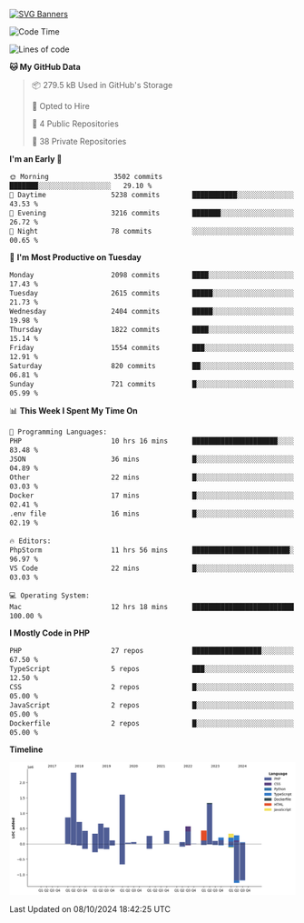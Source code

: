 [![SVG Banners](https://svg-banners.vercel.app/api?type=glitch&text1=Gere_Lajos%F0%9F%92%BB&width=800&height=400)](https://github.com/Akshay090/svg-banners)

<!--START_SECTION:waka-->
![Code Time](http://img.shields.io/badge/Code%20Time-1%2C888%20hrs-blue)

![Lines of code](https://img.shields.io/badge/From%20Hello%20World%20I%27ve%20Written-11.7%20million%20lines%20of%20code-blue)

**🐱 My GitHub Data** 

> 📦 279.5 kB Used in GitHub's Storage 
 > 
> 💼 Opted to Hire
 > 
> 📜 4 Public Repositories 
 > 
> 🔑 38 Private Repositories 
 > 
**I'm an Early 🐤** 

```text
🌞 Morning                3502 commits        ███████░░░░░░░░░░░░░░░░░░   29.10 % 
🌆 Daytime                5238 commits        ███████████░░░░░░░░░░░░░░   43.53 % 
🌃 Evening                3216 commits        ███████░░░░░░░░░░░░░░░░░░   26.72 % 
🌙 Night                  78 commits          ░░░░░░░░░░░░░░░░░░░░░░░░░   00.65 % 
```
📅 **I'm Most Productive on Tuesday** 

```text
Monday                   2098 commits        ████░░░░░░░░░░░░░░░░░░░░░   17.43 % 
Tuesday                  2615 commits        █████░░░░░░░░░░░░░░░░░░░░   21.73 % 
Wednesday                2404 commits        █████░░░░░░░░░░░░░░░░░░░░   19.98 % 
Thursday                 1822 commits        ████░░░░░░░░░░░░░░░░░░░░░   15.14 % 
Friday                   1554 commits        ███░░░░░░░░░░░░░░░░░░░░░░   12.91 % 
Saturday                 820 commits         ██░░░░░░░░░░░░░░░░░░░░░░░   06.81 % 
Sunday                   721 commits         █░░░░░░░░░░░░░░░░░░░░░░░░   05.99 % 
```


📊 **This Week I Spent My Time On** 

```text
💬 Programming Languages: 
PHP                      10 hrs 16 mins      █████████████████████░░░░   83.48 % 
JSON                     36 mins             █░░░░░░░░░░░░░░░░░░░░░░░░   04.89 % 
Other                    22 mins             █░░░░░░░░░░░░░░░░░░░░░░░░   03.03 % 
Docker                   17 mins             █░░░░░░░░░░░░░░░░░░░░░░░░   02.41 % 
.env file                16 mins             █░░░░░░░░░░░░░░░░░░░░░░░░   02.19 % 

🔥 Editors: 
PhpStorm                 11 hrs 56 mins      ████████████████████████░   96.97 % 
VS Code                  22 mins             █░░░░░░░░░░░░░░░░░░░░░░░░   03.03 % 

💻 Operating System: 
Mac                      12 hrs 18 mins      █████████████████████████   100.00 % 
```

**I Mostly Code in PHP** 

```text
PHP                      27 repos            █████████████████░░░░░░░░   67.50 % 
TypeScript               5 repos             ███░░░░░░░░░░░░░░░░░░░░░░   12.50 % 
CSS                      2 repos             █░░░░░░░░░░░░░░░░░░░░░░░░   05.00 % 
JavaScript               2 repos             █░░░░░░░░░░░░░░░░░░░░░░░░   05.00 % 
Dockerfile               2 repos             █░░░░░░░░░░░░░░░░░░░░░░░░   05.00 % 
```



**Timeline**

![Lines of Code chart](https://raw.githubusercontent.com/gere-lajos/gere-lajos/main/assets/bar_graph.png)


 Last Updated on 08/10/2024 18:42:25 UTC
<!--END_SECTION:waka-->

